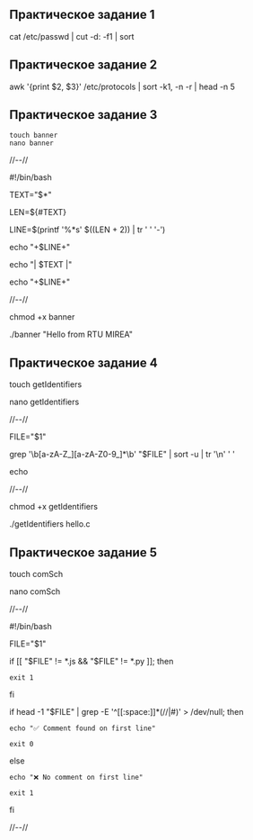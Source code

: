 Практическое задание 1
----------------------------

cat /etc/passwd | cut -d: -f1 | sort

Практическое задание 2
----------------------------

awk '{print $2, $3}' /etc/protocols | sort -k1, -n -r | head -n 5

Практическое задание 3
----------------------------

    touch banner
    nano banner

//--//

#!/bin/bash

TEXT="$*"

LEN=${#TEXT}

LINE=$(printf '%*s' $((LEN + 2)) | tr ' ' '-')

echo "+$LINE+"

echo "| $TEXT |"

echo "+$LINE+"

//--//

chmod +x banner

./banner "Hello from RTU MIREA"

Практическое задание 4
----------------------------

touch getIdentifiers

nano getIdentifiers

//--//

FILE="$1"

grep '\b[a-zA-Z_][a-zA-Z0-9_]*\b' "$FILE" | sort -u | tr '\n' ' '

echo

//--//

chmod +x getIdentifiers

./getIdentifiers hello.c

Практическое задание 5
----------------------------

touch comSch

nano comSch

//--//

#!/bin/bash

FILE="$1"


if [[ "$FILE" != *.js && "$FILE" != *.py ]]; then

    exit 1
    
fi

if head -1 "$FILE" | grep -E '^[[:space:]]*(//|#)' > /dev/null; then

    echo "✅ Comment found on first line"
    
    exit 0
    
else

    echo "❌ No comment on first line"
    
    exit 1
    
fi

//--//




